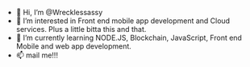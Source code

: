 - 👋 Hi, I’m @Wrecklessassy
- 👀 I’m interested in Front end mobile app development and Cloud services. Plus a little bitta this and that.
- 🌱 I’m currently learning NODE.JS, Blockchain, JavaScript, Front end Mobile and web app development.
- 📫 mail me!!! 

<!---
Wrecklessassy/Wrecklessassy is a ✨ special ✨ repository because its `README.md` (this file) appears on your GitHub profile.
You can click the Preview link to take a look at your changes.
--->
